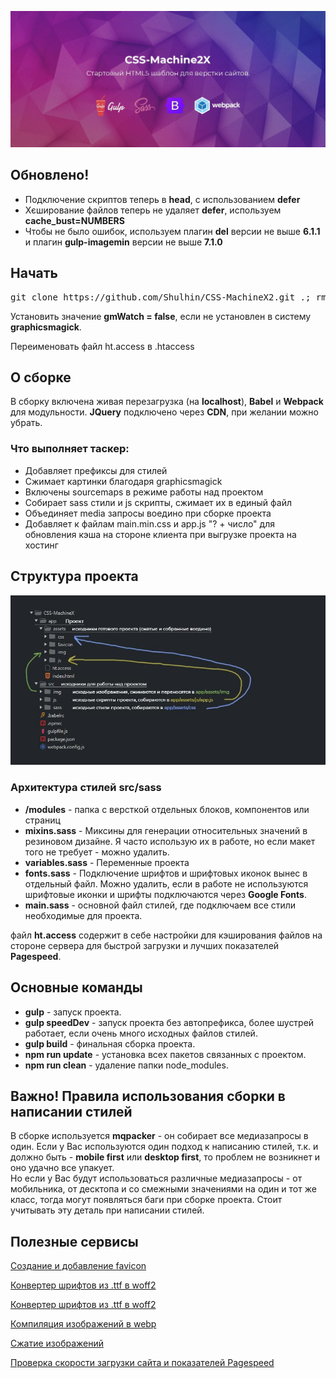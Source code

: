 <p>
	<img src="https://raw.githubusercontent.com/Shulhin/CSS-MachineX/master/app/assets/img/preview.jpg" alt="CSS-MachineX">
</p>
<h2>Обновлено!</h2>
<ul>
	<li>Подключение скриптов теперь в <strong>head</strong>, с использованием <strong>defer</strong></li>
	<li>Хєширование файлов теперь не удаляет <strong>defer</strong>, используем <strong>cache_bust=NUMBERS</strong></li>
	<li>Чтобы не было ошибок, используем плагин <strong>del</strong> версии не выше <strong>6.1.1</strong> и плагин <strong>gulp-imagemin</strong> версии не выше <strong>7.1.0</strong></li>
</ul>

<h2>Начать</h2>
<pre>git clone https://github.com/Shulhin/CSS-MachineX2.git .; rm -rf .gitignore readme.md .git</pre>
<p>Установить значение <strong>gmWatch = false</strong>, если не установлен в систему <strong>graphicsmagick</strong>.</p>
<p>Переименовать файл ht.access в .htaccess</p>

<h2>О сборке</h2>
<p>В сборку включена живая перезагрузка (на <strong>localhost</strong>), <strong>Babel</strong> и <strong>Webpack</strong> для модульности. <strong>JQuery</strong> подключено через <strong>CDN</strong>, при желании можно убрать.</p>
<h3>Что выполняет таскер:</h3>
<ul>
	<li>Добавляет префиксы для стилей</li>
	<li>Сжимает картинки благодаря graphicsmagick</li>
	<li>Включены sourcemaps в режиме работы над проектом</li>
	<li>Собирает sass стили и js скрипты, сжимает их в единый файл</li>
	<li>Объединяет media запросы воедино при сборке проекта</li>
	<li>Добавляет к файлам main.min.css и app.js "? + число" для обновления кэша на стороне клиента при выгрузке проекта на хостинг</li>
</ul>

<h2>Структура проекта</h2>
<p>
	<img src="https://raw.githubusercontent.com/Shulhin/CSS-MachineX/master/app/assets/img/architecture.jpg" alt="Структура проекта">
</p>

<h3>Архитектура стилей <strong>src/sass</strong></h3>
<ul>
	<li><strong>/modules</strong> - папка с версткой отдельных блоков, компонентов или страниц</li>
	<li><strong>mixins.sass</strong> - Миксины для генерации относительных значений в резиновом дизайне. Я часто использую их в работе, но если макет того не требует - можно удалить.</li>
	<li><strong>variables.sass</strong> - Переменные проекта</li>
	<li><strong>fonts.sass</strong> - Подключение шрифтов и шрифтовых иконок вынес в отдельный файл. Можно удалить, если в работе не используются шрифтовые иконки и шрифты подключаются через <strong>Google Fonts</strong>.</li>
	<li><strong>main.sass</strong> - основной файл стилей, где подключаем все стили необходимые для проекта.</li>
</ul>
<p>файл <strong>ht.access</strong> содержит в себе настройки для кэширования файлов на стороне сервера для быстрой загрузки и лучших показателей <strong>Pagespeed</strong>.</p>

<h2>Основные команды</h2>
<ul>
	<li><strong>gulp</strong> - запуск проекта.</li>
	<li><strong>gulp speedDev</strong> - запуск проекта без автопрефикса, более шустрей работает, если очень много исходных файлов стилей.</li>
	<li><strong>gulp build</strong> - финальная сборка проекта.</li>
	<li><strong>npm run update</strong> - установка всех пакетов связанных с проектом.</li>
	<li><strong>npm run clean</strong> - удаление папки node_modules.</li>
</ul>

<h2>Важно! Правила использования сборки в написании стилей</h2>
<p>В сборке используется <strong>mqpacker</strong> - он собирает все медиазапросы в один. Если у Вас используются один подход к написанию стилей, т.к. и должно быть - <strong>mobile first</strong> или <strong>desktop first</strong>, то проблем не возникнет и оно удачно все упакует.<br> Но если у Вас будут использоваться различные медиазапросы - от мобильника, от десктопа и со смежными значениями на один и тот же класс, тогда могут появляться баги при сборке проекта. Стоит учитывать эту деталь при написании стилей.</p>

<h2>Полезные сервисы</h2>
<p><a href="https://realfavicongenerator.net/" target="_blank">Создание и добавление favicon</a></p>
<p><a href="https://onlinefontconverter.com/" target="_blank">Конвертер шрифтов из .ttf в woff2</a></p>
<p><a href="https://www.fontconverter.io/en" target="_blank">Конвертер шрифтов из .ttf в woff2</a></p>
<p><a href="https://image.online-convert.com/ru/convert-to-webp" target="_blank">Компиляция изображений в webp</a></p>
<p><a href="https://compressor.io/" target="_blank">Сжатие изображений</a></p>
<p><a href="https://developers.google.com/speed/pagespeed/insights/?hl=RU" target="_blank">Проверка скорости загрузки сайта и показателей Pagespeed</a></p>
